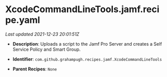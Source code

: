 # XcodeCommandLineTools.jamf.recipe.yaml

_Last updated 2021-12-23 20:01:51Z_

- **Description**: Uploads a script to the Jamf Pro Server and creates a Self Service Policy and Smart Group.

- **Identifier**: `com.github.grahampugh.recipes.jamf.XcodeCommandLineTools`

- **Parent Recipes**: `None`
